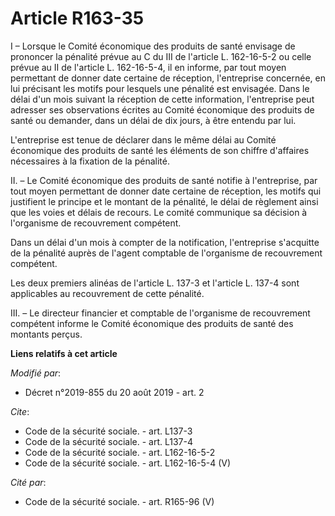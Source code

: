 # Article R163-35

I – Lorsque le Comité économique des produits de santé envisage de prononcer la pénalité prévue au C du III de l'article L.
162-16-5-2 ou celle prévue au II de l'article L. 162-16-5-4, il en informe, par tout moyen permettant de donner date certaine
de réception, l'entreprise concernée, en lui précisant les motifs pour lesquels une pénalité est envisagée. Dans le délai
d'un mois suivant la réception de cette information, l'entreprise peut adresser ses observations écrites au Comité économique
des produits de santé ou demander, dans un délai de dix jours, à être entendu par lui. 

L'entreprise est tenue de déclarer dans le même délai au Comité économique des produits de santé les éléments de son chiffre
d'affaires nécessaires à la fixation de la pénalité. 

II. – Le Comité économique des produits de santé notifie à l'entreprise, par tout moyen permettant de donner date certaine de
réception, les motifs qui justifient le principe et le montant de la pénalité, le délai de règlement ainsi que les voies et
délais de recours. Le comité communique sa décision à l'organisme de recouvrement compétent. 

Dans un délai d'un mois à compter de la notification, l'entreprise s'acquitte de la pénalité auprès de l'agent comptable de
l'organisme de recouvrement compétent. 

Les deux premiers alinéas de l'article L. 137-3 et l'article L. 137-4 sont applicables au recouvrement de cette pénalité. 

III. – Le directeur financier et comptable de l'organisme de recouvrement compétent informe le Comité économique des produits
de santé des montants perçus.

**Liens relatifs à cet article**

_Modifié par_:

  - Décret n°2019-855 du 20 août 2019 - art. 2

_Cite_:

  - Code de la sécurité sociale. - art. L137-3
  - Code de la sécurité sociale. - art. L137-4
  - Code de la sécurité sociale. - art. L162-16-5-2
  - Code de la sécurité sociale. - art. L162-16-5-4 (V)

_Cité par_:

  - Code de la sécurité sociale. - art. R165-96 (V)

